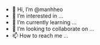 - 👋 Hi, I’m @manhheo
- 👀 I’m interested in ...
- 🌱 I’m currently learning ...
- 💞️ I’m looking to collaborate on ...
- 📫 How to reach me ...

<!---
manhheo/manhheo is a ✨ special ✨ repository because its `README.md` (this file) appears on your GitHub profile.
You can click the Preview link to take a look at your changes.
--->
